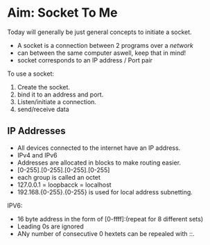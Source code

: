 # Aim: Socket To Me

Today will generally be just general concepts to initiate a socket.

* A socket is a connection between 2 programs over a *network*
* can between the same computer aswell, keep that in mind!
* socket corresponds to an IP address / Port pair

To use a socket:
1. Create the socket.
2. bind it to an address and port.
3. Listen/initiate a connection.
4. send/receive data

## IP Addresses
* All devices connected to the internet have an IP address.
* IPv4 and IPv6
* Addresses are allocated in blocks to make routing easier.
* [0-255].[0-255].[0-255].[0-255]
* each group is called an octet
* 127.0.0.1 = loopbacck = localhost
* 192.168.{0-255}.{0-255} is used for local address subnetting.


IPV6:
* 16 byte address in the form of [0-ffff]:(repeat for 8 different sets)
* Leading 0s are ignored
* ANy number of consecutive 0 hextets can be repealed with ::.
